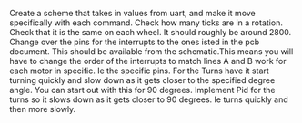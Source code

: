 Create a scheme that takes in values from uart, and make it move specifically with each command. 
Check how many ticks are in a rotation. Check that it is the same on each wheel. It should roughly be around 2800. 
Change over the pins for the interrupts to the ones isted in the pcb document. This should be available from the schematic.This means you will have to change the order of the interrupts to match lines A and B work for each motor in specific. Ie the specific pins. 
For the Turns have it start turning quickly and slow down as it gets closer to the specified degree angle. You can start out with this for 90 degrees. Implement Pid for the turns so it slows down as it gets closer to 90 degrees. Ie turns quickly and then more slowly. 

